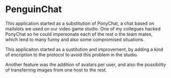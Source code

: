 # PenguinChat

This application started as a substitution of PonyChat, a chat based on mailslots we used on our video game studio. One of my collegues hacked PonyChat so he could impersonate each of the rest o the team mates, which lend to many funny and also some compromised situations.

This applicaiton started as a sustitution and improvement, by adding a kind of encription to the protocol to avoid this problem in the studio.

Another feature was the addition of avatars per user, and also the possibility of transferring images from one host to the rest.

